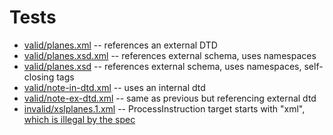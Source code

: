 # Tests

* [valid/planes.xml](http://www.cs.utexas.edu/~mitra/csFall2018/cs329/lectures/xml/planes.xml.txt) -- references an external DTD
* [valid/planes.xsd.xml](http://www.cs.utexas.edu/~mitra/csFall2018/cs329/lectures/xml/planes.xsd.xml.txt) -- references external schema, uses namespaces
* [valid/planes.xsd](http://www.cs.utexas.edu/~mitra/csFall2018/cs329/lectures/xml/planes.xsd.txt) -- references external schema, uses namespaces, self-closing tags
* [valid/note-in-dtd.xml](https://www.w3schools.com/xml/note_in_dtd.xml) -- uses an internal dtd
* [valid/note-ex-dtd.xml](https://www.w3schools.com/xml/note_ex_dtd.xml) -- same as previous but referencing external dtd
* [invalid/xslplanes.1.xml](http://www.cs.utexas.edu/~mitra/csFall2018/cs329/lectures/xml/xslplanes.1.xml.txt) -- ProcessInstruction target starts with "xml", [which is illegal by the spec](https://www.w3.org/TR/2008/REC-xml-20081126/#sec-pi)
